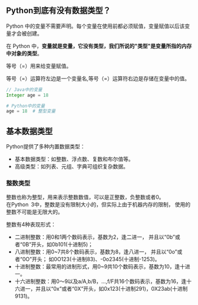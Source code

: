 ## Python到底有没有数据类型？
Python 中的变量不需要声明。每个变量在使用前都必须赋值，变量赋值以后该变量才会被创建。 

在 Python 中，**变量就是变量，它没有类型，我们所说的"类型"是变量所指的内存中对象的类型**。

等号（=）用来给变量赋值。

等号（=）运算符左边是一个变量名,等号（=）运算符右边是存储在变量中的值。

```java
// Java中的变量
Integer age = 18
```
```python
# Python中的变量
age = 18  # 整型变量
```
## 基本数据类型
Python提供了多种内置数据类型：
- 基本数据类型：如整数、浮点数、复数和布尔值等。
- 高级类型：如列表、元组、字典可组织复杂数据。

### 整数类型
整数也称为整型，用来表示整数数值，可以是正整数，负整数或者0。  
在Python 3中，整数是没有限制大小的，但实际上由于机器内存的限制，
使用的整数不可能是无限大的。

整数有4种表现形式：
- 二进制整数：用0和1两个数码表示，基数为2，逢二进一，
并且以“0b”或者“0B”开头，如0b101(十进制5)；
- 八进制整数：用0~7共8个数码表示，基数为8，逢八进一，
并且以“0o”或者“0O”开头；
如0O123(十进制83)、-0o2345(十进制-1253)。
- 十进制整数：最常用的进制形式，用0~9共10个数码表示，基数为10，逢十进一。
- 十六进制整数：用0～9以及a/A,b/B，…,f/F共16个数码表示，基数为16，逢十六进一，并且以“0x”或者“0X”开头，如0x123(十进制291)，0X23ab(十进制9131)。


